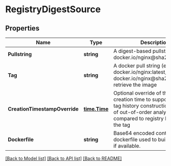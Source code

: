 # RegistryDigestSource

## Properties
Name | Type | Description | Notes
------------ | ------------- | ------------- | -------------
**Pullstring** | **string** | A digest-based pullstring (e.g. docker.io/nginx@sha256:123abc) | 
**Tag** | **string** | A docker pull string (e.g. docker.io/nginx:latest, or docker.io/nginx@sha256:abd) to retrieve the image | 
**CreationTimestampOverride** | [**time.Time**](time.Time.md) | Optional override of the image creation time to support proper tag history construction in cases of out-of-order analysis compared to registry history for the tag | 
**Dockerfile** | **string** | Base64 encoded content of the dockerfile used to build the image, if available. | [optional] 

[[Back to Model list]](../README.md#documentation-for-models) [[Back to API list]](../README.md#documentation-for-api-endpoints) [[Back to README]](../README.md)


